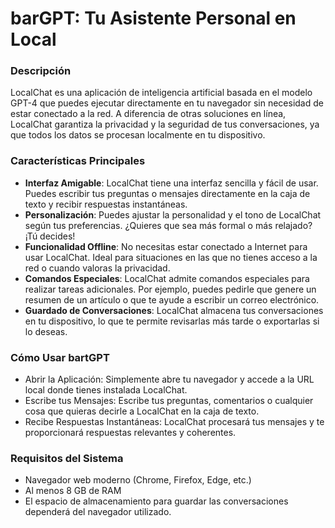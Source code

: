 # barGPT: Tu Asistente Personal en Local

### Descripción
LocalChat es una aplicación de inteligencia artificial basada en el modelo GPT-4 que puedes ejecutar directamente en tu navegador sin necesidad de estar conectado a la red. A diferencia de otras soluciones en línea, LocalChat garantiza la privacidad y la seguridad de tus conversaciones, ya que todos los datos se procesan localmente en tu dispositivo.  
  
### Características Principales
- **Interfaz Amigable**: LocalChat tiene una interfaz sencilla y fácil de usar. Puedes escribir tus preguntas o mensajes directamente en la caja de texto y recibir respuestas instantáneas.
- **Personalización**: Puedes ajustar la personalidad y el tono de LocalChat según tus preferencias. ¿Quieres que sea más formal o más relajado? ¡Tú decides!
- **Funcionalidad Offline**: No necesitas estar conectado a Internet para usar LocalChat. Ideal para situaciones en las que no tienes acceso a la red o cuando valoras la privacidad.
- **Comandos Especiales**: LocalChat admite comandos especiales para realizar tareas adicionales. Por ejemplo, puedes pedirle que genere un resumen de un artículo o que te ayude a escribir un correo electrónico.
- **Guardado de Conversaciones**: LocalChat almacena tus conversaciones en tu dispositivo, lo que te permite revisarlas más tarde o exportarlas si lo deseas.


### Cómo Usar bartGPT  
- Abrir la Aplicación: Simplemente abre tu navegador y accede a la URL local donde tienes instalada LocalChat.
- Escribe tus Mensajes: Escribe tus preguntas, comentarios o cualquier cosa que quieras decirle a LocalChat en la caja de texto.
- Recibe Respuestas Instantáneas: LocalChat procesará tus mensajes y te proporcionará respuestas relevantes y coherentes.  

### Requisitos del Sistema
- Navegador web moderno (Chrome, Firefox, Edge, etc.)
- Al menos 8 GB de RAM
- El espacio de almacenamiento para guardar las conversaciones dependerá del navegador utilizado.
